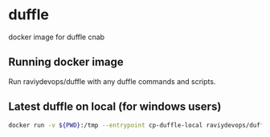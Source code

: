 # duffle

docker image for duffle cnab


## Running docker image

Run raviydevops/duffle with any duffle commands and scripts.

## Latest duffle on local (for windows users)
  
```bash
docker run -v ${PWD}:/tmp --entrypoint cp-duffle-local raviydevops/duffle
```
